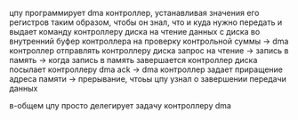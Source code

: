 цпу программирует dma контроллер, устанавливая значения его регистров таким образом, чтобы он знал, что и куда нужно передать и выдает команду контроллеру диска на чтение данных с диска во внутренний буфер контроллера на проверку контрольной суммы -> dma контроллер отправлять контроллеру диска запрос на чтение -> запись в память -> когда запись в память завершается контроллер диска посылает контроллеру dma ack -> dma контроллер задает приращение адреса памяти -> прерывание, чтоьы цпу узнал о завершении передачи данных

в-общем цпу просто делегирует задачу контроллеру dma